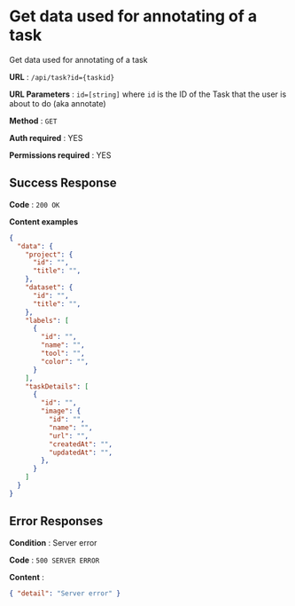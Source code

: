 # Get data used for annotating of a task

Get data used for annotating of a task

**URL** : `/api/task?id={taskid}`

**URL Parameters** : `id=[string]` where `id` is the ID of the Task that the user is about to do (aka annotate)

**Method** : `GET`

**Auth required** : YES

**Permissions required** : YES

## Success Response

**Code** : `200 OK`

**Content examples**

```json
{
  "data": {
    "project": {
      "id": "",
      "title": "",
    },
    "dataset": {
      "id": "",
      "title": "",
    },
    "labels": [
      {
        "id": "",
        "name": "",
        "tool": "",
        "color": "",
      }
    ],
    "taskDetails": [
      {
        "id": "",
        "image": {
          "id": "",
          "name": "",
          "url": "",
          "createdAt": "",
          "updatedAt": "",
        },
      }
    ]
  }
}
```

## Error Responses

**Condition** : Server error

**Code** : `500 SERVER ERROR`

**Content** :

```json
{ "detail": "Server error" }
```
